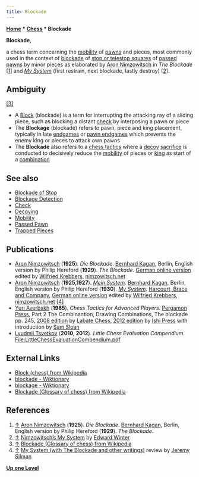 ```yaml
---
title: Blockade
---
```

**[Home](Home "Home") * [Chess](Chess "Chess") * Blockade**

**Blockade**,

a chess term concerning the [mobility](Mobility "Mobility") of [pawns](Pawn "Pawn") and pieces, most commonly used in the context of [blockade](Blockade_of_Stop "Blockade of Stop") of [stop or telestop squares](Stop_Square "Stop Square") of [passed pawns](Passed_Pawn "Passed Pawn") by minor pieces as elaborated by [Aron Nimzowitsch](https://en.wikipedia.org/wiki/Aron_Nimzowitsch) in *The Blockade* <a id="cite-note-1" href="#cite-ref-1">[1]</a> and *[My System](https://en.wikipedia.org/wiki/My_System)* (first restrain, next blockade, lastly destroy) <a id="cite-note-2" href="#cite-ref-2">[2]</a>.

## Ambiguity

<a id="cite-note-3" href="#cite-ref-3">[3]</a>

- A [Block](<https://en.wikipedia.org/wiki/Block_(chess)>) (blockade) is a term for interrupting the attacking ray of a sliding piece, such as blocking a distant [check](Check "Check") by interposing a pawn or piece
- The **Blockage** (blockade) refers to pawn, piece and king placement, typically in late [endgames](Endgame "Endgame") or [pawn endgames](Pawn_Endgame "Pawn Endgame") which prevents the enemy king or pieces to attack own pawns
- The **Blockade** also refers to a [chess tactics](Tactics "Tactics") where a [decoy](Decoying "Decoying") [sacrifice](Sacrifice "Sacrifice") is conducted to decisively reduce the [mobility](Mobility "Mobility") of pieces or [king](King "King") as start of a [combination](Combination "Combination")

## See also

- [Blockade of Stop](Blockade_of_Stop "Blockade of Stop")
- [Blockage Detection](Blockage_Detection "Blockage Detection")
- [Check](Check "Check")
- [Decoying](Decoying "Decoying")
- [Mobility](Mobility "Mobility")
- [Passed Pawn](Passed_Pawn "Passed Pawn")
- [Trapped Pieces](Trapped_Pieces "Trapped Pieces")

## Publications

- [Aron Nimzowitsch](https://en.wikipedia.org/wiki/Aron_Nimzowitsch) (**1925**). *Die Blockade*. [Bernhard Kagan](https://en.wikipedia.org/wiki/Bernhard_Kagan), Berlin, English version by Philip Hereford (**1929**). *The Blockade*. [German online version](http://nimzowitsch.net/die-blockade.html) edited by [Wilfried Krebbers](https://ratings.fide.com/card.phtml?event=4686730), [nimzowitsch.net](http://nimzowitsch.net/startseite.html)
- [Aron Nimzowitsch](https://en.wikipedia.org/wiki/Aron_Nimzowitsch) (**1925,1927**). *[Mein System](https://de.wikipedia.org/wiki/Mein_System)*. [Bernhard Kagan](https://en.wikipedia.org/wiki/Bernhard_Kagan), Berlin, English version by Philip Hereford (**1930**). *[My System](https://en.wikipedia.org/wiki/My_System)*. [Harcourt, Brace and Company](<https://en.wikipedia.org/wiki/Harcourt_(publisher)>), [German online version](http://nimzowitsch.net/mein-system.html) edited by [Wilfried Krebbers](https://ratings.fide.com/card.phtml?event=4686730), [nimzowitsch.net](http://nimzowitsch.net/startseite.html) <a id="cite-note-4" href="#cite-ref-4">[4]</a>
- [Yuri Averbakh](https://en.wikipedia.org/wiki/Yuri_Averbakh) (**1985**). *Chess Tactics for Advanced Players*. [Pergamon Press](https://en.wikipedia.org/wiki/Pergamon_Press), Part 2 The Combinantion, Drawing Combinations, The blockade pp. 245, [2008 edition](https://www.newinchess.com/Chess_Tactics_for_Advanced_Players-p-1888.html) by [Labate Chess](https://www.newinchess.com/Labate_Chess-pp-149.html), [2012 edition](https://www.amazon.com/Chess-Tactics-Advanced-Players-Averbakh/dp/4871875083) by [Ishi Press](https://en.wikipedia.org/wiki/Ishi_Press) with introduction by [Sam Sloan](Sam_Sloan "Sam Sloan")
- [Lyudmil Tsvetkov](Lyudmil_Tsvetkov "Lyudmil Tsvetkov") (**2010, 2012**). *Little Chess Evaluation Compendium*. [File:LittleChessEvaluationCompendium.pdf](File:LittleChessEvaluationCompendium.pdf "File:LittleChessEvaluationCompendium.pdf")

## External Links

- [Block (chess) from Wikipedia](<https://en.wikipedia.org/wiki/Block_(chess)>)
- [blockade - Wiktionary](https://en.wiktionary.org/wiki/blockade)
- [blockage - Wiktionary](https://en.wiktionary.org/wiki/blockage)
- [Blockade (Glossary of chess) from Wikipedia](https://en.wikipedia.org/wiki/Glossary_of_chess#Blockade)

## References

1. <a id="cite-ref-1" href="#cite-note-1">↑</a> [Aron Nimzowitsch](https://en.wikipedia.org/wiki/Aron_Nimzowitsch) (**1925**). *Die Blockade*. [Bernhard Kagan](https://en.wikipedia.org/wiki/Bernhard_Kagan), Berlin, English version by Philip Hereford (**1929**). *The Blockade*.
1. <a id="cite-ref-2" href="#cite-note-2">↑</a> [Nimzowitsch’s My System](http://www.chesshistory.com/winter/extra/mysystem.html) by [Edward Winter](<https://en.wikipedia.org/wiki/Edward_Winter_(chess_historian)>)
1. <a id="cite-ref-3" href="#cite-note-3">↑</a> [Blockade (Glossary of chess) from Wikipedia](https://en.wikipedia.org/wiki/Glossary_of_chess#Blockade)
1. <a id="cite-ref-4" href="#cite-note-4">↑</a> [My System (with The Blockade and other writings)](http://dev.jeremysilman.com/shop/pc/My-System-p3821.htm) review by [Jeremy Silman](https://en.wikipedia.org/wiki/Jeremy_Silman)

**[Up one Level](Chess "Chess")**

